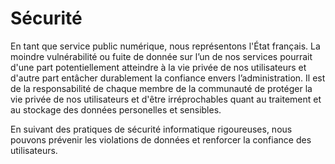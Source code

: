# Sécurité

En tant que service public numérique, nous représentons l'État français.
La moindre vulnérabilité ou fuite de donnée sur l’un de nos services pourrait
d'une part potentiellement atteindre à la vie privée de nos utilisateurs
et d'autre part entâcher durablement la confiance envers l’administration.
Il est de la responsabilité de chaque membre de la communauté de protéger
la vie privée de nos utilisateurs et d'être irréprochables quant au traitement
et au stockage des données personelles et sensibles.

En suivant des pratiques de sécurité informatique rigoureuses, nous pouvons
prévenir les violations de données et renforcer la confiance des
utilisateurs.
